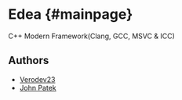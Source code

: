# Edea {#mainpage}

C++ Modern Framework(Clang, GCC, MSVC &amp; ICC)

## Authors

+ [Verodev23](https://github.com/AProgrammerFemale)
+ [John Patek](https://www.github.com/johnpatek)

